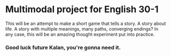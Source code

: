 # Multimodal project for English 30-1

This will be an attempt to make a short game that tells a story. A story about life. A story with multiple meanings, many paths, converging endings?
In any case, this will be an amazing thought experiment put into practice.

### Good luck future Kalan, you're gonna need it.
